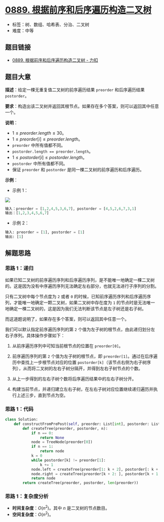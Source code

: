 # [0889. 根据前序和后序遍历构造二叉树](https://leetcode.cn/problems/construct-binary-tree-from-preorder-and-postorder-traversal/)

- 标签：树、数组、哈希表、分治、二叉树
- 难度：中等

## 题目链接

- [0889. 根据前序和后序遍历构造二叉树 - 力扣](https://leetcode.cn/problems/construct-binary-tree-from-preorder-and-postorder-traversal/)

## 题目大意

**描述**：给定一棵无重复值二叉树的前序遍历结果 `preorder` 和后序遍历结果 `postorder`。

**要求**：构造出该二叉树并返回其根节点。如果存在多个答案，则可以返回其中任意一个。

**说明**：

- $1 \le preorder.length \le 30$。
- $1 \le preorder[i] \le preorder.length$。
- `preorder` 中所有值都不同。
- `postorder.length == preorder.length`。
- $1 \le postorder[i] \le postorder.length$。
- `postorder` 中所有值都不同。
- 保证 `preorder` 和 `postorder` 是同一棵二叉树的前序遍历和后序遍历。

**示例**：

- 示例 1：

![](https://assets.leetcode.com/uploads/2021/07/24/lc-prepost.jpg)

```python
输入：preorder = [1,2,4,5,3,6,7], postorder = [4,5,2,6,7,3,1]
输出：[1,2,3,4,5,6,7]
```

- 示例 2：

```python
输入: preorder = [1], postorder = [1]
输出: [1]
```

## 解题思路

### 思路 1：递归

如果已知二叉树的前序遍历序列和后序遍历序列，是不能唯一地确定一棵二叉树的。这是因为没有中序遍历序列无法确定左右部分，也就无法进行子序列的分割。

只有二叉树中每个节点度为 `2` 或者 `0` 的时候，已知前序遍历序列和后序遍历序列，才能唯一地确定一颗二叉树，如果二叉树中存在度为 `1` 的节点时是无法唯一地确定一棵二叉树的，这是因为我们无法判断该节点是左子树还是右子树。

而这道题说明了，如果存在多个答案，则可以返回其中任意一个。

我们可以默认指定前序遍历序列的第 `2` 个值为左子树的根节点，由此递归划分左右子序列。具体操作步骤如下：

1. 从前序遍历序列中可知当前根节点的位置在 `preorder[0]`。

2. 前序遍历序列的第 `2` 个值为左子树的根节点，即 `preorder[1]`。通过在后序遍历中查找上一步根节点对应的位置 `postorder[k]`（该节点右侧为右子树序列），从而将二叉树的左右子树分隔开，并得到左右子树节点的个数。

3. 从上一步得到的左右子树个数将后序遍历结果中的左右子树分开。

4. 构建当前节点，并递归建立左右子树，在左右子树对应位置继续递归遍历并执行上述三步，直到节点为空。

### 思路 1：代码

```python
class Solution:
    def constructFromPrePost(self, preorder: List[int], postorder: List[int]) -> TreeNode:
        def createTree(preorder, postorder, n):
            if n == 0:
                return None
            node = TreeNode(preorder[0])
            if n == 1:
                return node
            k = 0
            while postorder[k] != preorder[1]:
                k += 1
            node.left = createTree(preorder[1: k + 2], postorder[: k + 1], k + 1)
            node.right = createTree(preorder[k + 2: ], postorder[k + 1: -1], n - k - 2)
            return node
        return createTree(preorder, postorder, len(preorder))
```

### 思路 1：复杂度分析

- **时间复杂度**：$O(n^2)$。其中 $n$ 是二叉树的节点数目。
- **空间复杂度**：$O(n^2)$。